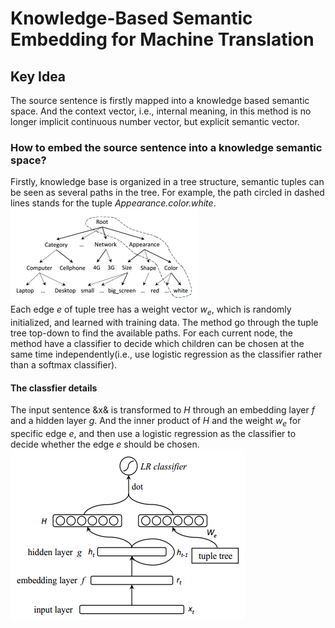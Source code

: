 # Knowledge-Based Semantic Embedding for Machine Translation  

## Key Idea  
The source sentence is firstly mapped into a knowledge based semantic space. And the context vector, i.e., internal meaning, in this method is no longer implicit continuous number vector, but explicit semantic vector.  
### How to embed the source sentence into a knowledge semantic space?  
Firstly, knowledge base is organized in a tree structure, semantic tuples can be seen as several paths in the tree. For example, the path circled in dashed lines stands for the tuple *Appearance.color.white*.  
![tree knowledge](https://github.com/Lintianqianjin/Papers-of-Integrating-KG-into-NLP/blob/master/ACL/2016/relevant/Knowledge-Based%20Semantic%20Embedding%20for%20Machine%20Translation/knowledge%20base%20tree%20structure.png)  
Each edge $e$ of tuple tree has a weight vector $w_e$, which is randomly initialized, and learned with training data. The method go through the tuple tree top-down to find the available paths. For each current node, the method have a classifier to decide which children can be chosen at the same time independently(i.e., use logistic regression as the classifier rather than a softmax classifier).
#### The classfier details
The input sentence &x& is transformed to $H$ through an embedding layer $f$ and a hidden layer $g$. And the inner product of $H$ and the weight $w_e$ for specific edge $e$, and then use a logistic regression as the classifier to decide whether the edge $e$ should be chosen.  
![edge classifier](https://github.com/Lintianqianjin/Papers-of-Integrating-KG-into-NLP/blob/master/ACL/2016/relevant/Knowledge-Based%20Semantic%20Embedding%20for%20Machine%20Translation/classifier.png)  
